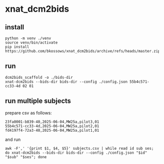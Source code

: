 # xnat_dcm2bids

## install
```
python -m venv ./venv
source venv/bin/activate
pip install https://github.com/bkossows/xnat_dcm2bids/archive/refs/heads/master.zip
```

## run
```
dcm2bids_scaffold -o ./bids-dir
xnat-dcm2bids --bids-dir bids-dir --config ./config.json 55b4c571-cc33-4d 02 01
```

## run multiple subjects
prepare csv as follows:
```
23fa0001-b839-40,2025-06-04,MW25a,pilot3,01
55b4c571-cc33-4d,2025-06-04,MW25a,pilot2,01
fd4197f4-72a3-48,2025-06-04,MW25a,pilot1,01
```

and run
```
awk -F',' '{print $1, $4, $5}' subjects.csv | while read id sub ses; do xnat-dcm2bids --bids-dir bids-dir --config ./config.json "$id" "$sub" "$ses"; done
```
